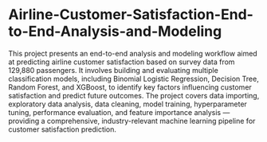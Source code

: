 # Airline-Customer-Satisfaction-End-to-End-Analysis-and-Modeling
 This project presents an end-to-end analysis and modeling workflow aimed at predicting airline customer satisfaction based on survey data from 129,880 passengers. It involves building and evaluating multiple classification models, including Binomial Logistic Regression, Decision Tree, Random Forest, and XGBoost, to identify key factors influencing customer satisfaction and predict future outcomes. The project covers data importing, exploratory data analysis, data cleaning, model training, hyperparameter tuning, performance evaluation, and feature importance analysis — providing a comprehensive, industry-relevant machine learning pipeline for customer satisfaction prediction.
